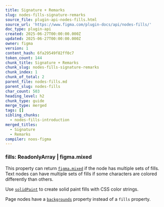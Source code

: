 ```yaml
---
title: Signature + Remarks
slug: nodes-fills-signature-remarks
source_file: plugin-api-nodes-fills.html
source_url: 'https://www.figma.com/plugin-docs/api/nodes-fills/'
doc_type: plugin-api
created: 2025-06-27T00:00:00.000Z
updated: 2025-06-27T00:00:00.000Z
owner: figma
version: 1
content_hash: 6fa29549f82ff0c7
token_count: 144
chunk_title: Signature + Remarks
chunk_slug: nodes-fills-signature-remarks
chunk_index: 1
chunk_of_total: 2
parent_file: nodes-fills.md
parent_slug: nodes-fills
char_count: 503
heading_level: h2
chunk_type: guide
merge_type: merged
tags: []
sibling_chunks:
  - nodes-fills-introduction
merged_titles:
  - Signature
  - Remarks
compiler: noos-figma
---
```


### fills: ReadonlyArray | figma.mixed

This property can return [`figma.mixed`](/plugin-docs/api/properties/figma-mixed/)
 if the node has multiple sets of fills. Text nodes can have multiple sets of fills if some characters are colored differently than others.

Use [`solidPaint`](/plugin-docs/api/properties/figma-util-solidpaint/)
 to create solid paint fills with CSS color strings.

Page nodes have a [`backgrounds`](/plugin-docs/api/PageNode/#backgrounds)
 property instead of a `fills` property.

